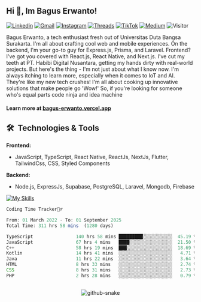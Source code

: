 ## Hi 👋, Im Bagus Erwanto!

[![Linkedin](https://img.shields.io/badge/-baguserwanto-blue?style=flat&logo=Linkedin&logoColor=white)](https://www.linkedin.com/in/bagus-erwanto/)
[![Gmail](https://img.shields.io/badge/-bagus251001@gmail.com-c14438?style=flat&logo=Gmail&logoColor=white)](mailto:bagus251001@gmail.com)
[![Instagram](https://img.shields.io/badge/-bagus_64byte-e4405f?style=flat&logo=Instagram&logoColor=white)](https://www.instagram.com/bagus_64byte/)
[![Threads](https://img.shields.io/badge/-bagus_64byte-000000?style=flat&logo=threads&logoColor=white)](https://www.threads.net/@bagus_64byte)
[![TikTok](https://img.shields.io/badge/-erwantax-black?style=flat&logo=TikTok&logoColor=white)](https://www.tiktok.com/@erwantax)
[![Medium](https://img.shields.io/badge/-@bagus251001-black?style=flat&logo=Medium&logoColor=white)](https://medium.com/@bagus251001)
![Visitor](https://komarev.com/ghpvc/?username=volumeee&label=Visitor&color=2bbc8a)

Bagus Erwanto, a tech enthusiast fresh out of Universitas Duta Bangsa Surakarta. I'm all about crafting cool web and mobile experiences. On the backend, I'm your go-to guy for Express.js, Prisma, and Laravel. Frontend? I've got you covered with React.js, React Native, and Next.js. I've cut my teeth at PT. Habibi Digital Nusantara, getting my hands dirty with real-world projects. But here's the thing - I'm not just about what I know now. I'm always itching to learn more, especially when it comes to IoT and AI. They're like my new tech crushes! I'm all about cooking up innovative solutions that make people go 'Wow!' So, if you're looking for someone who's equal parts code ninja and idea machine

#### Learn more at [bagus-erwanto.vercel.app](https://bagus-erwanto.vercel.app/about)


## 🛠 &nbsp;Technologies & Tools

**Frontend:**
- JavaScript, TypeScript, React Native, ReactJs, NextJs, Flutter, TailwindCss, CSS, Styled Components

**Backend:**
- Node.js, ExpressJs, Supabase, PostgreSQL, Laravel, Mongodb, Firebase

[![My Skills](https://skillicons.dev/icons?i=javascript,react,typescript,nextjs,java,kotlin,python,html,css,tailwind,nodejs,express,mysql,mongodb,prisma,figma,supabase,postgresql,laravel,firebase,vite,webpack,vercel,git,github,githubactions,androidstudio,arduino,postman,tensorflow&theme=light)](https://skillicons.dev)

<!-- language_times_start -->
```typescript
Coding Time Tracker🙆‍♂️

From: 01 March 2022 - To: 01 September 2025
Total Time: 311 hrs 58 mins  (1280 days)

TypeScript                140 hrs 58 mins █████████░░░░░░░░░░░  45.19 %
JavaScript                67 hrs 4 mins   ████░░░░░░░░░░░░░░░░  21.50 %
C++                       58 hrs 19 mins  ███░░░░░░░░░░░░░░░░░  18.69 %
Kotlin                    14 hrs 41 mins  ░░░░░░░░░░░░░░░░░░░░   4.71 %
Java                      11 hrs 22 mins  ░░░░░░░░░░░░░░░░░░░░   3.64 %
HTML                      8 hrs 33 mins   ░░░░░░░░░░░░░░░░░░░░   2.74 %
CSS                       8 hrs 31 mins   ░░░░░░░░░░░░░░░░░░░░   2.73 %
PHP                       2 hrs 28 mins   ░░░░░░░░░░░░░░░░░░░░   0.79 %
```
<!-- language_times_end -->
##
<!-- snake graph -->
<div align="center">
  <picture>
    <source media="(prefers-color-scheme: dark)" srcset="https://github.com/fatkhurrhn/fatkhurrhn/blob/main/github-contribution-grid-snake-dark.svg" />
    <source media="(prefers-color-scheme: light), (prefers-color-scheme: no-preference)" srcset="https://github.com/fatkhurrhn/fatkhurrhn/blob/main/github-contribution-grid-snake.svg" />
    <img src="https://github.com/fatkhurrhn/fatkhurrhn/blob/main/github-contribution-grid-snake.svg" alt="github-snake" />
  </picture>
<!-- <h4> _generated with [Platane/snk](https://platane.me/snk/)_</h4> -->
</div>
<br>
<div align="left">
<!--   <img src="https://github-readme-activity-graph.vercel.app/graph?username=fatkhurrhn&radius=16&theme=react&area=true&order=5" height="auto" alt="by fatkhurhhn"/> -->
<!--   <img src="https://github-readme-activity-graph.vercel.app/graph?username=volumeee&theme=github-compact&radius=16" height="auto" alt="by volumeee"/> -->
